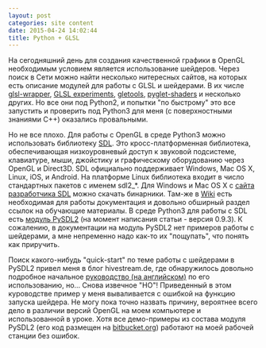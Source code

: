 ```yaml
---
layout: post
categories: site content
date: 2015-04-24 14:02:44
title: Python + GLSL
---
```

<p>На сегодняшний день для создания качественной графики в OpenGL необходимым условием 
является использование шейдеров. Через поиск в Сети можно найти несколько нитересных 
сайтов, на которых есть описание модулей для работы с GLSL и шейдерами. В их числе <a 
target="_blank" href="https://swiftcoder.wordpress.com/2008/12/19/simple-glsl-wrapper-for-
pyglet/">glsl-wrapper</a>, <a target="_blank" href="http://www.pythonstuff.org/glsl/index-
2.html">GLSL experiments</a>, <a target="_blank" 
href="http://codeflow.org/entries/2009/jul/31/gletools-advanced-pyglet-utilities/">gletools</a>, <a 
target="_blank" href="https://code.google.com/p/pyglet-shaders/">pyglet-shaders</a> и несколько 
других. Но все они под Python2, и попытки "по быстрому" это все запустить и проверить под 
Python3 для меня (с поверхностными знаниями C++) оказались провальными.</p>

<p>Но не все плохо. Для работы с OpenGL в среде Python3 можно использовать библиотеку <a 
target="_blank" href="http://www.libsdl.org/index.php">SDL</a>. Это кросс-платформенная 
библиотека, обеспечивающая низкоуровневый доступ к звуковой подсистеме, клавиатуре, мыши, 
джойстику и графическому оборудованию через OpenGL и Direct3D. SDL официально 
поддерживает Windows, Mac OS X, Linux, iOS, и Android. На платформе Linux библиотека входит в 
число стандартных пакетов с именем sdl2_*. Для Windows и Mac OS X с <a target="_blank" 
href="http://www.libsdl.org/index.php">сайта разработчика SDL</a> можно скачать бинарники. 
Там-же в <a target="_blank" href="http://wiki.libsdl.org/Tutorials">Wiki</a> есть необходимая для 
работы документация и довольно обширный раздел ссылок на обучающие материалы. В среде 
Python3 для работы с SDL есть <a target="_blank" 
href="http://pysdl2.readthedocs.org/en/latest/index.html">модуль PySDL2</a> (на момент 
написания статьи - версия 0.9.3). К сожалению, в документации на модуль PySDL2 нет примеров 
работы с шейдерами, а мне непременно надо как-то их "пощупать", что понять как приручить.</p>

<p>Поиск какого-нибудь "quick-start" по теме работы с шейдерами в PySDL2 привел меня в блог 
hivestream.de, где обнаружилось довольно подробное начальное <a target="_blank" 
href="http://www.hivestream.de/python-3-and-opengl-woes.html">руководство (на английском)</a> 
по его использованию, но... Снова извечное "НО"! Приведенный в этом куроводстве пример у 
меня вываливается с ошибкой на функцию запуска шейдера. Не могу пока точно назвать причину, 
вероятнее всего дело в различии версий OpenGL на моем компьютере и использованной в уроке. 
Хотя все демо-примеры из состава модуля PySDL2 (его код размещен на <a target="_blank" 
href="https://bitbucket.org/marcusva/py-sdl2/">bitbucket.org</a>) работают на моей рабочей 
станции без ошибок.</p>


